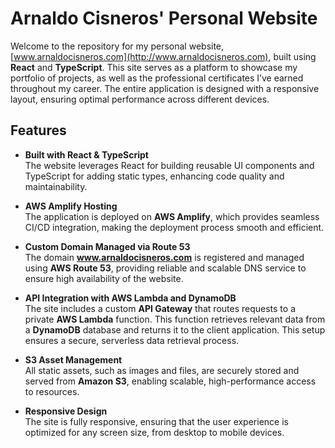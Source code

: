 # Arnaldo Cisneros' Personal Website

Welcome to the repository for my personal website, [www.arnaldocisneros.com](http://www.arnaldocisneros.com), built using **React** and **TypeScript**. This site serves as a platform to showcase my portfolio of projects, as well as the professional certificates I’ve earned throughout my career. The entire application is designed with a responsive layout, ensuring optimal performance across different devices.

## Features

- **Built with React & TypeScript**  
  The website leverages React for building reusable UI components and TypeScript for adding static types, enhancing code quality and maintainability.

- **AWS Amplify Hosting**  
  The application is deployed on **AWS Amplify**, which provides seamless CI/CD integration, making the deployment process smooth and efficient.

- **Custom Domain Managed via Route 53**  
  The domain **www.arnaldocisneros.com** is registered and managed using **AWS Route 53**, providing reliable and scalable DNS service to ensure high availability of the website.

- **API Integration with AWS Lambda and DynamoDB**  
  The site includes a custom **API Gateway** that routes requests to a private **AWS Lambda** function. This function retrieves relevant data from a **DynamoDB** database and returns it to the client application. This setup ensures a secure, serverless data retrieval process.

- **S3 Asset Management**  
  All static assets, such as images and files, are securely stored and served from **Amazon S3**, enabling scalable, high-performance access to resources.

- **Responsive Design**  
  The site is fully responsive, ensuring that the user experience is optimized for any screen size, from desktop to mobile devices.
